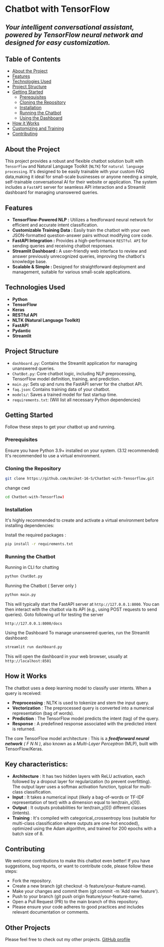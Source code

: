 # Chatbot with TensorFlow

*Your intelligent conversational assistant, powered by TensorFlow neural network and designed for easy customization.*
--
## Table of Contents

* [About the Project](#about-the-project)
* [Features](#features)
* [Technologies Used](#technologies-used)
* [Project Structure](#project-structure)
* [Getting Started](#getting-started)
    * [Prerequisites](#prerequisites)
    * [Cloning the Repository](#cloning-the-repository)
    * [Installation](#installation)
    * [Running the Chatbot](#running-the-chatbot-server)
    * [Using the Dashboard](#using-the-dashboard)
* [How it Works](#how-it-works)
* [Customizing and Training](#customizing-and-training)
* [Contributing](#contributing)

## About the Project

This project provides a robust and flexible chatbot solution built with `TensorFlow` and Natural Language Toolkit (`NLTK`) for `natural language processing`.
It's designed to be easily trainable with your custom FAQ data,making it ideal for small-scale businesses or anyone needing a simple, self-trainable conversational AI for their website or application.
The system includes a `FastAPI` server for seamless API interaction and a Streamlit dashboard for managing unanswered queries.

## Features

* **TensorFlow-Powered NLP :** Utilizes a feedforward neural network for efficient and accurate intent classification.
* **Customizable Training Data :** Easily train the chatbot with your own JSON-formatted question-answer pairs without modifying core code.
* **FastAPI Integration :** Provides a high-performance `RESTful API` for sending queries and receiving chatbot responses.
* **Streamlit Dashboard :** A user-friendly web interface to review and answer previously unrecognized queries, improving the chatbot's knowledge base.
* **Scalable & Simple :** Designed for straightforward deployment and management, suitable for various small-scale applications.

## Technologies Used

* **Python**
* **TensorFlow**
* **Keras**
* **RESTful API**
* **NLTK (Natural Language Toolkit)**
* **FastAPI**
* **Pydantic**
* **Streamlit**

## Project Structure

* `dashboard.py`: Contains the Streamlit application for managing unanswered queries.
* `ChatBot.py`: Core chatbot logic, including NLP preprocessing, TensorFlow model definition, training, and prediction.
* `main.py`: Sets up and runs the FastAPI server for the chatbot API.
* `faq.json`: Contains training data of your chatbot.
* `models/`: Saves a trained model for fast startup time.
* `requirements.txt`: (Will list all necessary Python dependencies)

## Getting Started

Follow these steps to get your chatbot up and running.

### Prerequisites

Ensure you have Python 3.9+ installed on your system. (3.12 recommended)
It's recommended to use a virtual environment.

### Cloning the Repository

```bash
git clone https://github.com/Aniket-16-S/Chatbot-with-Tensorflow.git
```
change cwd
```bash
cd Chatbot-with-Tensorflow)
```
### Installation

It's highly recommended to create and activate a virtual environment before installing dependencies:

Install the required packages :
```bash
pip install -r requirements.txt
```
### Running the Chatbot
Running in CLI for chatting
```bash
python ChatBot.py
```
Running the Chatbot ( Server only )
```bash
python main.py
```
This will typically start the FastAPI server at `http://127.0.0.1:8000`. You can then interact with the chatbot via its API (e.g., using POST requests to send queries).
Goto following url for testing the server
```bsah
http://127.0.0.1:8000/docs
```
Using the Dashboard
To manage unanswered queries, run the Streamlit dashboard:
```bash
streamlit run dashboard.py
```
This will open the dashboard in your web browser, usually at `http://localhost:8501`

## How it Works
The chatbot uses a deep learning model to classify user intents. When a query is received:

- **Preprocessing** : NLTK is used to tokenize and stem the input query.
- **Vectorization** : The preprocessed query is converted into a numerical representation (bag of words).
- **Prediction** : The TensorFlow model predicts the intent (tag) of the query.
- **Response** : A predefined response associated with the predicted intent is returned.

The core TensorFlow model architecture :
This is a ***feedforward neural network*** *( F N N )*, also known as a *Multi-Layer Perceptron* (MLP), built with TensorFlow/Keras.

## Key characteristics:

- **Architecture** : It has two hidden layers with ReLU activation, each followed by a dropout layer for regularization (to prevent overfitting). The output layer uses a softmax activation function, typical for multi-class classification.
- **Input** : It takes a numerical input (likely a bag-of-words or TF-IDF representation of text) with a dimension equal to len(train_x[0]).
- **Output** : It outputs probabilities for len(train_y[0]) different classes (intents).
- **Training** : It's compiled with categorical_crossentropy loss (suitable for multi-class classification where outputs are one-hot encoded), optimized using the Adam algorithm, and trained for 200 epochs with a batch size of 8.

## Contributing
We welcome contributions to make this chatbot even better! If you have suggestions, bug reports, or want to contribute code, please follow these steps:

- Fork the repository.
- Create a new branch (git checkout -b feature/your-feature-name).
- Make your changes and commit them (git commit -m 'Add new feature').
- Push to your branch (git push origin feature/your-feature-name).
- Open a Pull Request (PR) to the main branch of this repository.
- Please ensure your code adheres to good practices and includes relevant documentation or comments.

## Other Projects 
Please feel free to check out my other projects. [GitHub profile](https://github.com/Aniket-16-S)
